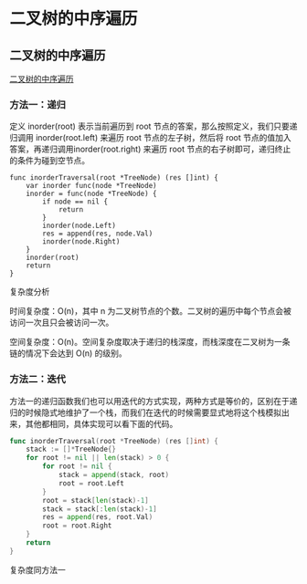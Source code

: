 # 二叉树的中序遍历


## 二叉树的中序遍历
[二叉树的中序遍历](https://leetcode.cn/problems/binary-tree-inorder-traversal/)
### 方法一：递归
定义 inorder(root) 表示当前遍历到 root 节点的答案，那么按照定义，我们只要递归调用 inorder(root.left) 来遍历 root 节点的左子树，然后将 root 节点的值加入答案，再递归调用inorder(root.right) 来遍历 root 节点的右子树即可，递归终止的条件为碰到空节点。
```golang
func inorderTraversal(root *TreeNode) (res []int) {
    var inorder func(node *TreeNode)
    inorder = func(node *TreeNode) {
        if node == nil {
			return
        }
        inorder(node.Left)
        res = append(res, node.Val)
        inorder(node.Right)
    }
    inorder(root)
    return
}
```
复杂度分析

时间复杂度：O(n)，其中 n 为二叉树节点的个数。二叉树的遍历中每个节点会被访问一次且只会被访问一次。

空间复杂度：O(n)。空间复杂度取决于递归的栈深度，而栈深度在二叉树为一条链的情况下会达到 O(n) 的级别。

### 方法二：迭代
方法一的递归函数我们也可以用迭代的方式实现，两种方式是等价的，区别在于递归的时候隐式地维护了一个栈，而我们在迭代的时候需要显式地将这个栈模拟出来，其他都相同，具体实现可以看下面的代码。
```go
func inorderTraversal(root *TreeNode) (res []int) {
	stack := []*TreeNode{}
	for root != nil || len(stack) > 0 {
		for root != nil {
			stack = append(stack, root)
			root = root.Left
		}
		root = stack[len(stack)-1]
		stack = stack[:len(stack)-1]
		res = append(res, root.Val)
		root = root.Right
	}
	return
}
```
复杂度同方法一

